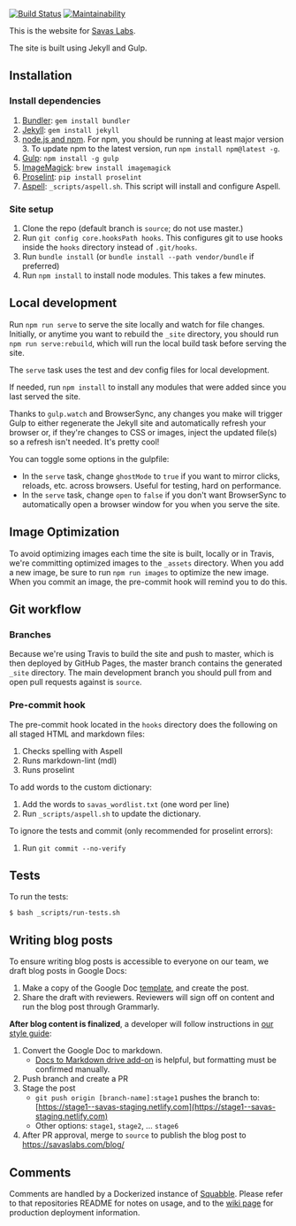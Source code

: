 [![Build Status](https://travis-ci.org/savaslabs/savaslabs.github.io.svg?branch=source)](https://travis-ci.org/savaslabs/savaslabs.github.io) [![Maintainability](https://api.codeclimate.com/v1/badges/c1e3bbe763eb557e9ad7/maintainability)](https://codeclimate.com/github/savaslabs/savaslabs.github.io/maintainability)

This is the website for [Savas Labs](https://savaslabs.com).

The site is built using Jekyll and Gulp.

## Installation

### Install dependencies

1. [Bundler](http://bundler.io): `gem install bundler`
2. [Jekyll](http://jekyllrb.com/docs/installation/): `gem install jekyll`
3. [node.js and npm](https://docs.npmjs.com/getting-started/installing-node). For npm, you should be running at least major version 3. To update npm to the latest version, run `npm install npm@latest -g`.
4. [Gulp](https://github.com/gulpjs/gulp): `npm install -g gulp`
5. [ImageMagick](http://www.imagemagick.org/script/index.php): `brew install imagemagick`
6. [Proselint](https://github.com/amperser/proselint/): `pip install proselint`
7. [Aspell](http://aspell.net/): `_scripts/aspell.sh`. This script will install and configure Aspell.

### Site setup

1. Clone the repo (default branch is `source`; do not use master.)
2. Run `git config core.hooksPath hooks`. This configures git to use hooks inside the `hooks` directory instead of `.git/hooks`.
3. Run `bundle install` (or `bundle install --path vendor/bundle` if preferred)
4. Run `npm install` to install node modules. This takes a few minutes.

## Local development

Run `npm run serve` to serve the site locally and watch for file
changes. Initially, or anytime you want to rebuild the `_site` directory, you
should run `npm run serve:rebuild`, which will run the local build task before
serving the site.

The `serve` task uses the test and dev config files for local development.

If needed, run `npm install` to install any modules that were added since you
last served the site.

Thanks to `gulp.watch` and BrowserSync, any changes you make will trigger Gulp
to either regenerate the Jekyll site and automatically refresh your browser or,
if they're changes to CSS or images, inject the updated file(s) so a refresh
isn't needed. It's pretty cool!

You can toggle some options in the gulpfile:

- In the `serve` task, change `ghostMode` to `true` if you want to mirror clicks,
reloads, etc. across browsers. Useful for testing, hard on performance.
- In the `serve` task, change `open` to `false` if you don't want BrowserSync to
automatically open a browser window for you when you serve the site.

## Image Optimization

To avoid optimizing images each time the site is built, locally or in Travis,
we're committing optimized images to the `_assets` directory. When you add a
new image, be sure to run `npm run images` to optimize the new image. When
you commit an image, the pre-commit hook will remind you to do this.

## Git workflow

### Branches

Because we're using Travis to build the site and push to master, which is then
deployed by GitHub Pages, the master branch contains the generated `_site`
directory. The main development branch you should pull from and open pull
requests against is `source`.

### Pre-commit hook

The pre-commit hook located in the `hooks` directory does the following on all staged HTML and markdown files:

1. Checks spelling with Aspell
2. Runs markdown-lint (mdl)
3. Runs proselint

To add words to the custom dictionary:

1. Add the words to `savas_wordlist.txt` (one word per line)
2. Run `_scripts/aspell.sh` to update the dictionary.

To ignore the tests and commit (only recommended for proselint errors):

1. Run `git commit --no-verify`

## Tests

To run the tests:

`$ bash _scripts/run-tests.sh`

## Writing blog posts
To ensure writing blog posts is accessible to everyone on our team, we draft blog posts in Google Docs:
1. Make a copy of the Google Doc [template](https://docs.google.com/document/d/1lT9YThBQduRzv6rb3wmlIu2KepoWoG3pgodYgZqy_iQ/edit?usp=sharing), and create the post.
2. Share the draft with reviewers. Reviewers will sign off on content and run the blog post through Grammarly.

**After blog content is finalized**, a developer will follow instructions in [our style guide](https://savaslabs.com/styleguide/blog.html):
1. Convert the Google Doc to markdown.
    - [Docs to Markdown drive add-on](https://gsuite.google.com/marketplace/app/docs_to_markdown/700168918607) is helpful, but formatting must be confirmed manually.
2. Push branch and create a PR
3. Stage the post
    - `git push origin [branch-name]:stage1` pushes the branch to: [https://stage1--savas-staging.netlify.com](https://stage1--savas-staging.netlify.com)
    - Other options: `stage1`, `stage2`, ... `stage6`
4. After PR approval, merge to `source` to publish the blog post to https://savaslabs.com/blog/

## Comments

Comments are handled by a Dockerized instance of [Squabble](https://github.com/savaslabs/squabble). Please refer to that repositories README for notes on usage, and to the [wiki page](https://pm.savaslabs.com/projects/savaslabs/wiki/Squabble) for production deployment information.
